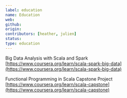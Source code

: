 ```yaml
---
label: education
name: Education
web:
github:
origin:
contributors: [heather, julien]
status:
type: education
---
```

Big Data Analysis with Scala and Spark
[https://www.coursera.org/learn/scala-spark-big-data](https://www.coursera.org/learn/scala-spark-big-data)

Functional Programming in Scala Capstone Project
[https://www.coursera.org/learn/scala-capstone](https://www.coursera.org/learn/scala-capstone)
